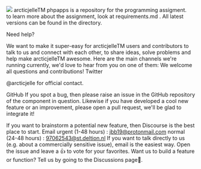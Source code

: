 ![](https://github.com/arcticjelle/images/blob/main/arctic%20jelle.png)
arcticjelleTM phpapps  is a repository for the programming assigment.  
to learn more about the assignment, look at requirements.md .
All latest versions can be found in the directory.



Need help?

We want to make it super-easy for arcticjelleTM users and contributors to talk to us and connect with each other, to share ideas, solve problems and help make arcticjelleTM awesome. Here are the main channels we're running currently, we'd love to hear from you on one of them:
We welcome all questions and contributions!
Twitter

@arcticjelle for official contact.

GitHub
If you spot a bug, then please raise an issue in the GitHub repository of the component in question. Likewise if you have developed a cool new feature or an improvement, please open a pull request, we'll be glad to integrate it!

If you want to brainstorm a potential new feature, then Discourse is the best place to start.
Email
urgent (1-48 hours) : jbb19@protonmail.com
normal (24-48 hours) : 97062543@st.deltion.nl
If you want to talk directly to us (e.g. about a commercially sensitive issue), email is the easiest way.
Open the issue and leave a 👍 to vote for your favorites. Want us to build a feature or function? Tell us by going to the Discussions page💬.

